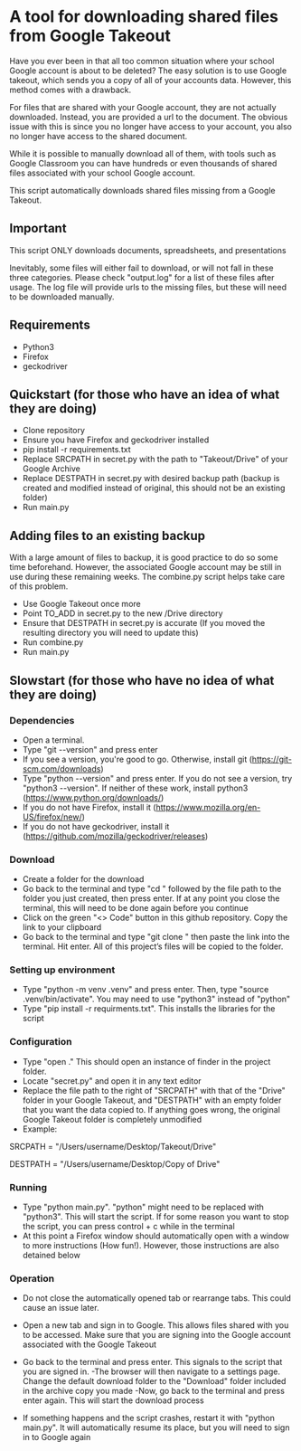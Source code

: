 
# A tool for downloading shared files from Google Takeout 

Have you ever been in that all too common situation where your school Google account is about to be deleted?
The easy solution is to use Google takeout, which sends you a copy of all of your accounts data. However, this method comes with a drawback. 

For files that are shared with your Google account, they are not actually downloaded. Instead, you are provided a url to the document. 
The obvious issue with this is since you no longer have access to your account, you also no longer have access to the shared document.

While it is possible to manually download all of them, with tools such as Google Classroom you can have hundreds or even thousands of shared files associated with your school Google account.

This script automatically downloads shared files missing from a Google Takeout. 

## Important

This script ONLY downloads documents, spreadsheets, and presentations

Inevitably, some files will either fail to download, or will not fall in these three categories. Please check "output.log" 
for a list of these files after usage. The log file will provide urls to the missing files, but these will need to be downloaded manually.

## Requirements
- Python3
- Firefox
- geckodriver

## Quickstart (for those who have an idea of what they are doing)
- Clone repository
- Ensure you have Firefox and geckodriver installed
- pip install -r requirements.txt
- Replace SRCPATH in secret.py with the path to "Takeout/Drive" of your Google Archive
- Replace DESTPATH in secret.py with desired backup path (backup is created and modified instead of original, this should not be an existing folder)
- Run main.py 
## Adding files to an existing backup
With a large amount of files to backup, it is good practice to do so some time beforehand. However, the associated Google account may be still in use during these remaining weeks. The combine.py script helps take care of this problem. 

- Use Google Takeout once more
- Point TO_ADD in secret.py to the new /Drive directory
- Ensure that DESTPATH in secret.py is accurate (If you moved the resulting directory you will need to update this)
- Run combine.py
- Run main.py

## Slowstart (for those who have no idea of what they are doing)
### Dependencies
- Open a terminal.
- Type "git --version" and press enter
- If you see a version, you're good to go. Otherwise, install git (https://git-scm.com/downloads)
- Type "python --version" and press enter. If you do not see a version, try "python3 --version". If neither of these work, install python3 (https://www.python.org/downloads/)
- If you do not have Firefox, install it (https://www.mozilla.org/en-US/firefox/new/)
- If you do not have geckodriver, install it (https://github.com/mozilla/geckodriver/releases)

### Download 
- Create a folder for the download
- Go back to the terminal and type "cd " followed by the file path to the folder you just created, then press enter. If at any point you close the terminal, this will need to be done again before you continue
- Click on the green "<> Code" button in this github repository. Copy the link to your clipboard
- Go back to the terminal and type "git clone " then paste the link into the terminal. Hit enter. All of this project’s files will be copied to the folder. 

### Setting up environment 
- Type "python -m venv .venv" and press enter. Then, type "source .venv/bin/activate". You may need to use "python3" instead of "python"
- Type "pip install -r requirments.txt". This installs the libraries for the script

### Configuration 
- Type "open ." This should open an instance of finder in the project folder.
- Locate "secret.py" and open it in any text editor 
- Replace the file path to the right of "SRCPATH" with that of the "Drive" folder in your Google Takeout, and "DESTPATH" with an empty folder that you want the data copied to. If anything goes wrong, the original Google Takeout folder is completely unmodified 
- Example: 

SRCPATH = "/Users/username/Desktop/Takeout/Drive"

DESTPATH = "/Users/username/Desktop/Copy of Drive"

### Running 
- Type "python main.py". "python" might need to be replaced with "python3". This will start the script. If for some reason you want to stop the script, you can press control + c while in the terminal
- At this point a Firefox window should automatically open with a window to more instructions (How fun!). However, those instructions are also detained below

### Operation
- Do not close the automatically opened tab or rearrange tabs. This could cause an issue later.
- Open a new tab and sign in to Google. This allows files shared with you to be accessed. Make sure that you are signing into the Google account associated with the Google Takeout
- Go back to the terminal and press enter. This signals to the script that you are signed in.
-The browser will then navigate to a settings page. Change the default download folder to the "Download" folder included in the archive copy you made
-Now, go back to the terminal and press enter again. This will start the download process

- If something happens and the script crashes, restart it with "python main.py". It will automatically resume its place, but you will need to sign in to Google again 

 
